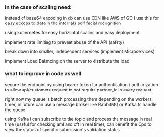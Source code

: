 ### in the case of scaling need:
instead of base64 encoding in db can use CDN like AWS of GC
I use this for easy access to data in the internals self facial recognition

using kubernetes for easy horizontal scaling and easy deployment

implement rate limiting to prevent abuse of the API (safety)

break down into smaller, independent services (implement Microservices)

implement Load Balancing on the server to distribute the load

### what to improve in code as well

secure the endpoint by using bearer token for authentication / authorization to allow api/customers request to not require partner_id in every request

right now my queue is batch processing them depending on the workers timer, in future can use a message broker like RabbitMQ or Kafka to handle the queue

using Kafka i can subscribe to the topic and process the message in real time (useful for checking aml and cft in real time), can benefit the Ops to view the status of specific submission's validation status